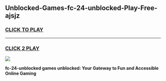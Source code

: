 
## Unblocked-Games-fc-24-unblocked-Play-Free-ajsjz
<h3>
<a href="https://premium76.site?title=fc-24-unblocked&ref=18A1">CLICK TO PLAY</a></h3>
<hr>

<h3>
<a href="https://premium76.site?title=fc-24-unblocked&ref=18A1">CLICK 2 PLAY</a>
  
</h3>

<a href="https://premium76.site?title=fc-24-unblocked&ref=18A1"><img src="https://clearcache.store/games.png"></a>


**fc-24-unblocked games unblocked: Your Gateway to Fun and Accessible Online Gaming**
